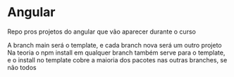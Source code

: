 # Angular
Repo pros projetos do angular que vão aparecer durante o curso

A branch main será o template, e cada branch nova será um outro projeto  
Na teoria o npm install em qualquer branch também serve para o template, e o install no template cobre a maioria dos pacotes nas outras branches, se não todos
